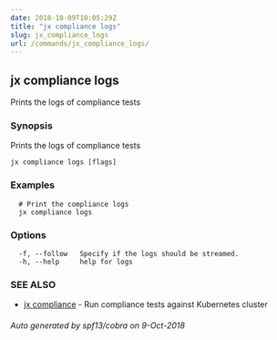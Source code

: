 ```yaml
---
date: 2018-10-09T10:05:29Z
title: "jx compliance logs"
slug: jx_compliance_logs
url: /commands/jx_compliance_logs/
---
```

## jx compliance logs

Prints the logs of compliance tests

### Synopsis

Prints the logs of compliance tests

```
jx compliance logs [flags]
```

### Examples

```
  # Print the compliance logs
  jx compliance logs
```

### Options

```
  -f, --follow   Specify if the logs should be streamed.
  -h, --help     help for logs
```

### SEE ALSO

* [jx compliance](/commands/jx_compliance/)	 - Run compliance tests against Kubernetes cluster

###### Auto generated by spf13/cobra on 9-Oct-2018
